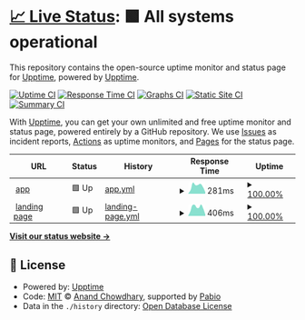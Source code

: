 # [📈 Live Status](https://upptime.github.io/upptime): <!--live status--> **🟩 All systems operational**

This repository contains the open-source uptime monitor and status page for [Upptime](https://upptime.js.org), powered by [Upptime](https://github.com/upptime/upptime).

[![Uptime CI](https://github.com/xceedcore/upptime/workflows/Uptime%20CI/badge.svg)](https://github.com/xceedcore/upptime/actions?query=workflow%3A%22Uptime+CI%22)
[![Response Time CI](https://github.com/xceedcore/upptime/workflows/Response%20Time%20CI/badge.svg)](https://github.com/xceedcore/upptime/actions?query=workflow%3A%22Response+Time+CI%22)
[![Graphs CI](https://github.com/xceedcore/upptime/workflows/Graphs%20CI/badge.svg)](https://github.com/xceedcore/upptime/actions?query=workflow%3A%22Graphs+CI%22)
[![Static Site CI](https://github.com/xceedcore/upptime/workflows/Static%20Site%20CI/badge.svg)](https://github.com/xceedcore/upptime/actions?query=workflow%3A%22Static+Site+CI%22)
[![Summary CI](https://github.com/xceedcore/upptime/workflows/Summary%20CI/badge.svg)](https://github.com/xceedcore/upptime/actions?query=workflow%3A%22Summary+CI%22)

With [Upptime](https://upptime.js.org), you can get your own unlimited and free uptime monitor and status page, powered entirely by a GitHub repository. We use [Issues](https://github.com/upptime/upptime/issues) as incident reports, [Actions](https://github.com/xceedcore/upptime/actions) as uptime monitors, and [Pages](https://upptime.github.io/upptime) for the status page.

<!--start: status pages-->
<!-- This summary is generated by Upptime (https://github.com/upptime/upptime) -->
<!-- Do not edit this manually, your changes will be overwritten -->
<!-- prettier-ignore -->
| URL | Status | History | Response Time | Uptime |
| --- | ------ | ------- | ------------- | ------ |
| <img alt="" src="https://icons.duckduckgo.com/ip3/app.xceedcore.com.ico" height="13"> [app](https://app.xceedcore.com) | 🟩 Up | [app.yml](https://github.com/xceedcore/upptime/commits/HEAD/history/app.yml) | <details><summary><img alt="Response time graph" src="./graphs/app/response-time-week.png" height="20"> 281ms</summary><br><a href="https://xceedcore.github.io/upptime/history/app"><img alt="Response time 314" src="https://img.shields.io/endpoint?url=https%3A%2F%2Fraw.githubusercontent.com%2Fxceedcore%2Fupptime%2FHEAD%2Fapi%2Fapp%2Fresponse-time.json"></a><br><a href="https://xceedcore.github.io/upptime/history/app"><img alt="24-hour response time 58" src="https://img.shields.io/endpoint?url=https%3A%2F%2Fraw.githubusercontent.com%2Fxceedcore%2Fupptime%2FHEAD%2Fapi%2Fapp%2Fresponse-time-day.json"></a><br><a href="https://xceedcore.github.io/upptime/history/app"><img alt="7-day response time 281" src="https://img.shields.io/endpoint?url=https%3A%2F%2Fraw.githubusercontent.com%2Fxceedcore%2Fupptime%2FHEAD%2Fapi%2Fapp%2Fresponse-time-week.json"></a><br><a href="https://xceedcore.github.io/upptime/history/app"><img alt="30-day response time 320" src="https://img.shields.io/endpoint?url=https%3A%2F%2Fraw.githubusercontent.com%2Fxceedcore%2Fupptime%2FHEAD%2Fapi%2Fapp%2Fresponse-time-month.json"></a><br><a href="https://xceedcore.github.io/upptime/history/app"><img alt="1-year response time 314" src="https://img.shields.io/endpoint?url=https%3A%2F%2Fraw.githubusercontent.com%2Fxceedcore%2Fupptime%2FHEAD%2Fapi%2Fapp%2Fresponse-time-year.json"></a></details> | <details><summary><a href="https://xceedcore.github.io/upptime/history/app">100.00%</a></summary><a href="https://xceedcore.github.io/upptime/history/app"><img alt="All-time uptime 100.00%" src="https://img.shields.io/endpoint?url=https%3A%2F%2Fraw.githubusercontent.com%2Fxceedcore%2Fupptime%2FHEAD%2Fapi%2Fapp%2Fuptime.json"></a><br><a href="https://xceedcore.github.io/upptime/history/app"><img alt="24-hour uptime 100.00%" src="https://img.shields.io/endpoint?url=https%3A%2F%2Fraw.githubusercontent.com%2Fxceedcore%2Fupptime%2FHEAD%2Fapi%2Fapp%2Fuptime-day.json"></a><br><a href="https://xceedcore.github.io/upptime/history/app"><img alt="7-day uptime 100.00%" src="https://img.shields.io/endpoint?url=https%3A%2F%2Fraw.githubusercontent.com%2Fxceedcore%2Fupptime%2FHEAD%2Fapi%2Fapp%2Fuptime-week.json"></a><br><a href="https://xceedcore.github.io/upptime/history/app"><img alt="30-day uptime 100.00%" src="https://img.shields.io/endpoint?url=https%3A%2F%2Fraw.githubusercontent.com%2Fxceedcore%2Fupptime%2FHEAD%2Fapi%2Fapp%2Fuptime-month.json"></a><br><a href="https://xceedcore.github.io/upptime/history/app"><img alt="1-year uptime 100.00%" src="https://img.shields.io/endpoint?url=https%3A%2F%2Fraw.githubusercontent.com%2Fxceedcore%2Fupptime%2FHEAD%2Fapi%2Fapp%2Fuptime-year.json"></a></details>
| <img alt="" src="https://icons.duckduckgo.com/ip3/shop.xceedcore.com.ico" height="13"> [landing page](https://shop.xceedcore.com/) | 🟩 Up | [landing-page.yml](https://github.com/xceedcore/upptime/commits/HEAD/history/landing-page.yml) | <details><summary><img alt="Response time graph" src="./graphs/landing-page/response-time-week.png" height="20"> 406ms</summary><br><a href="https://xceedcore.github.io/upptime/history/landing-page"><img alt="Response time 398" src="https://img.shields.io/endpoint?url=https%3A%2F%2Fraw.githubusercontent.com%2Fxceedcore%2Fupptime%2FHEAD%2Fapi%2Flanding-page%2Fresponse-time.json"></a><br><a href="https://xceedcore.github.io/upptime/history/landing-page"><img alt="24-hour response time 68" src="https://img.shields.io/endpoint?url=https%3A%2F%2Fraw.githubusercontent.com%2Fxceedcore%2Fupptime%2FHEAD%2Fapi%2Flanding-page%2Fresponse-time-day.json"></a><br><a href="https://xceedcore.github.io/upptime/history/landing-page"><img alt="7-day response time 406" src="https://img.shields.io/endpoint?url=https%3A%2F%2Fraw.githubusercontent.com%2Fxceedcore%2Fupptime%2FHEAD%2Fapi%2Flanding-page%2Fresponse-time-week.json"></a><br><a href="https://xceedcore.github.io/upptime/history/landing-page"><img alt="30-day response time 403" src="https://img.shields.io/endpoint?url=https%3A%2F%2Fraw.githubusercontent.com%2Fxceedcore%2Fupptime%2FHEAD%2Fapi%2Flanding-page%2Fresponse-time-month.json"></a><br><a href="https://xceedcore.github.io/upptime/history/landing-page"><img alt="1-year response time 398" src="https://img.shields.io/endpoint?url=https%3A%2F%2Fraw.githubusercontent.com%2Fxceedcore%2Fupptime%2FHEAD%2Fapi%2Flanding-page%2Fresponse-time-year.json"></a></details> | <details><summary><a href="https://xceedcore.github.io/upptime/history/landing-page">100.00%</a></summary><a href="https://xceedcore.github.io/upptime/history/landing-page"><img alt="All-time uptime 100.00%" src="https://img.shields.io/endpoint?url=https%3A%2F%2Fraw.githubusercontent.com%2Fxceedcore%2Fupptime%2FHEAD%2Fapi%2Flanding-page%2Fuptime.json"></a><br><a href="https://xceedcore.github.io/upptime/history/landing-page"><img alt="24-hour uptime 100.00%" src="https://img.shields.io/endpoint?url=https%3A%2F%2Fraw.githubusercontent.com%2Fxceedcore%2Fupptime%2FHEAD%2Fapi%2Flanding-page%2Fuptime-day.json"></a><br><a href="https://xceedcore.github.io/upptime/history/landing-page"><img alt="7-day uptime 100.00%" src="https://img.shields.io/endpoint?url=https%3A%2F%2Fraw.githubusercontent.com%2Fxceedcore%2Fupptime%2FHEAD%2Fapi%2Flanding-page%2Fuptime-week.json"></a><br><a href="https://xceedcore.github.io/upptime/history/landing-page"><img alt="30-day uptime 100.00%" src="https://img.shields.io/endpoint?url=https%3A%2F%2Fraw.githubusercontent.com%2Fxceedcore%2Fupptime%2FHEAD%2Fapi%2Flanding-page%2Fuptime-month.json"></a><br><a href="https://xceedcore.github.io/upptime/history/landing-page"><img alt="1-year uptime 100.00%" src="https://img.shields.io/endpoint?url=https%3A%2F%2Fraw.githubusercontent.com%2Fxceedcore%2Fupptime%2FHEAD%2Fapi%2Flanding-page%2Fuptime-year.json"></a></details>

<!--end: status pages-->

[**Visit our status website →**](https://upptime.github.io/upptime)

## 📄 License

- Powered by: [Upptime](https://github.com/upptime/upptime)
- Code: [MIT](./LICENSE) © [Anand Chowdhary](https://anandchowdhary.com), supported by [Pabio](https://pabio.com)
- Data in the `./history` directory: [Open Database License](https://opendatacommons.org/licenses/odbl/1-0/)

